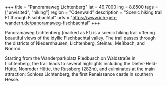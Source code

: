 +++
title = "Panoramaweg Lichtenberg"
lat = 49.7000
lng = 8.8500
tags = ["unvisited", "hiking"]
region = "Odenwald"
description = "Scenic hiking trail F1 through Fischbachtal"
urls = "https://www.ich-geh-wandern.de/panoramaweg-fischbachtal"
+++

Panoramaweg Lichtenberg (marked as F1) is a scenic hiking trail offering beautiful views of the idyllic Fischbachtal valley. The trail passes through the districts of Niedernhausen, Lichtenberg, Steinau, Meßbach, and Nonrod.

Starting from the Wanderparkplatz Riedbusch on Waldstraße in Lichtenberg, the trail leads to several highlights including the Dieter-Held-Hütte, Nonroder Hütte, the Russberg (282m), and culminates at the main attraction: Schloss Lichtenberg, the first Renaissance castle in southern Hesse.